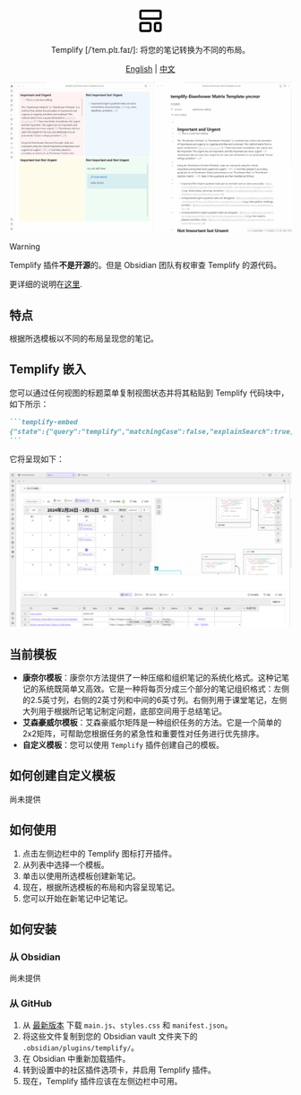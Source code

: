 <div align="center">
<img height="48" width="48" src="./media/layout-template.svg"> 
<p>Templify [/ˈtem.plɪ.faɪ/]: 将您的笔记转换为不同的布局。</p>
</div>

<p align="center">
<a href="https://github.com/Quorafind/Obsidian-Templify/blob/main/README.md">English</a> | <a href="https://github.com/Quorafind/Obsidian-Templify/blob/main/README-ZH.md">中文</a>
</p>


![templify](https://raw.githubusercontent.com/quorafind/obsidian-templify/main/media/templify.gif)

> [!warning]
> Templify 插件**不是开源**的。但是 Obsidian 团队有权审查 Templify 的源代码。

更详细的说明在[这里](https://raw.githubusercontent.com/quorafind/obsidian-templify/main/media/templify-demo.mp4).

## 特点

根据所选模板以不同的布局呈现您的笔记。

## Templify 嵌入

您可以通过任何视图的标题菜单复制视图状态并将其粘贴到 Templify 代码块中，如下所示：

````markdown
```templify-embed
{"state":{"query":"templify","matchingCase":false,"explainSearch":true,"collapseAll":true,"extraContext":true,"sortOrder":"byCreatedTime"},"type":"search"}
```
````

它将呈现如下：

![templify-embed](https://raw.githubusercontent.com/quorafind/obsidian-templify/main/media/templify-3.png)

## 当前模板

- **康奈尔模板**：康奈尔方法提供了一种压缩和组织笔记的系统化格式。这种记笔记的系统既简单又高效。它是一种将每页分成三个部分的笔记组织格式：左侧的2.5英寸列，右侧的2英寸列和中间的6英寸列。右侧列用于课堂笔记，左侧大列用于根据所记笔记制定问题，底部空间用于总结笔记。
- **艾森豪威尔模板**：艾森豪威尔矩阵是一种组织任务的方法。它是一个简单的2x2矩阵，可帮助您根据任务的紧急性和重要性对任务进行优先排序。
- **自定义模板**：您可以使用 `Templify` 插件创建自己的模板。

## 如何创建自定义模板

尚未提供

## 如何使用

1. 点击左侧边栏中的 Templify 图标打开插件。
2. 从列表中选择一个模板。
3. 单击以使用所选模板创建新笔记。
4. 现在，根据所选模板的布局和内容呈现笔记。
5. 您可以开始在新笔记中记笔记。

## 如何安装

### 从 Obsidian

尚未提供

### 从 GitHub

1. 从 [最新版本](http://github.com/quorafind/obsidian-templify/releases/latest) 下载 `main.js`、`styles.css` 和 `manifest.json`。
2. 将这些文件复制到您的 Obsidian vault 文件夹下的 `.obsidian/plugins/templify/`。
3. 在 Obsidian 中重新加载插件。
4. 转到设置中的社区插件选项卡，并启用 Templify 插件。
5. 现在，Templify 插件应该在左侧边栏中可用。

